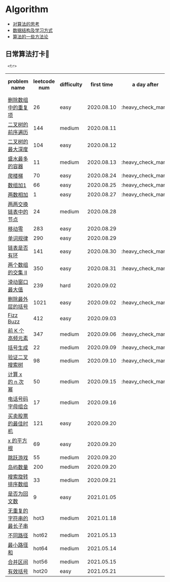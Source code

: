 # Algorithm
* [对算法的思考](https://github.com/islongfei/Algorithm/blob/master/thinking.md)    
* [数据结构及学习方式](https://github.com/islongfei/Algorithm/blob/master/summary/data-structure.md) 
* [算法的一些方法论](https://github.com/islongfei/Algorithm/blob/master/summary/methodology.md)  

## 日常算法打卡:pencil:

<table >
  <tr>
    <th>problem name</th>
    <th>leetcode num</th>
    <th>difficulty</th>
    <th>first time</th>
    <th>a day after</th>
    <th>a week after</th>
    <th>before ms</th>
  </tr>
  
  <tr>
    <td> <a href="https://github.com/islongfei/Algorithm/blob/master/src/com/longfei/easy/RemoveDuplicates26.java">删除数组中的重复项</a> </td>
    <td>26</td>
    <td>easy</td>
    <td>2020.08.10</td>
    <td>:heavy_check_mark:</td>
    <td>1118</td>
    <td></td>
  </tr>  
  
   <tr>
    <td> <a href="https://github.com/islongfei/Algorithm/blob/master/src/com/longfei/medium/PreorderTraversal144.java">二叉树的前序遍历</a> </td>
    <td>144</td>
    <td>medium</td>
    <td>2020.08.11</td>
    <td></td>
    <td></td>
    <td></td>
  </tr>
  
  <tr>
    <td> <a href="https://github.com/islongfei/Algorithm/blob/master/src/com/longfei/easy/MaxBinaryTreeDepth104.java">二叉树的最大深度 </a> </td>
    <td>104</td>
    <td>easy</td>
    <td>2020.08.12</td>
    <td></td>
    <td></td>
    <td></td>
  </tr>
  
  <tr>
    <td> <a href="https://github.com/islongfei/Algorithm/blob/master/src/com/longfei/medium/MaxArea11.java">盛水最多的容器 </a> </td>
    <td>11</td>
    <td>medium</td>
    <td>2020.08.13</td>
    <td>:heavy_check_mark:</td>
    <td></td>
    <td></td>
  </tr>
  
  
   <tr>
    <td> <a href="https://github.com/islongfei/Algorithm/blob/master/src/com/longfei/easy/ClimbStairs70.java">爬楼梯 </a> </td>
    <td>70</td>
    <td>easy</td>
    <td>2020.08.24</td>
    <td>:heavy_check_mark:</td>
    <td></td>
    <td></td>
  </tr>  
  
   <tr>
    <td> <a href="https://github.com/islongfei/Algorithm/blob/master/src/com/longfei/easy/PlusOne66.java">数组加1 </a> </td>
    <td>66</td>
    <td>easy</td>
    <td>2020.08.25</td>
    <td>:heavy_check_mark:</td>
    <td></td>
    <td></td>
  </tr>  
  
   <tr>
    <td> <a href="https://github.com/islongfei/Algorithm/blob/master/src/com/longfei/easy/TwoSum1.java">两数相加 </a> </td>
    <td>1</td>
    <td>easy</td>
    <td>2020.08.27</td>
    <td>:heavy_check_mark:</td>
    <td></td>
    <td></td>
  </tr>
  
   <tr>
    <td> <a href="https://github.com/islongfei/Algorithm/blob/master/src/com/longfei/medium/SwapPairs24.java">两两交换链表中的节点 </a> </td>
    <td>24</td>
    <td>medium</td>
    <td>2020.08.28</td>
    <td></td>
    <td></td>
    <td></td>
  </tr>
  
   <tr>
    <td> <a href="https://github.com/islongfei/Algorithm/blob/master/src/com/longfei/easy/MoveZeroes283.java">移动零 </a> </td>
    <td>283</td>
    <td>easy</td>
    <td>2020.08.29</td>
    <td></td>
    <td></td>
    <td></td>
  </tr> 
  
  <tr>
    <td> <a href="https://github.com/islongfei/Algorithm/blob/master/src/com/longfei/easy/WordPattern290.java">单词规律 </a> </td>
    <td>290</td>
    <td>easy</td>
    <td>2020.08.29</td>
    <td></td>
    <td></td>
    <td></td>
  </tr>  
  
  <tr>
    <td> <a href="https://github.com/islongfei/Algorithm/blob/master/src/com/longfei/easy/LinkedListHasCycle141.java">链表是否有环 </a> </td>
    <td>141</td>
    <td>easy</td>
    <td>2020.08.30</td>
    <td>:heavy_check_mark:</td>
    <td></td>
    <td></td>
  </tr>  

  <tr>
    <td> <a href="https://github.com/islongfei/Algorithm/blob/master/src/com/longfei/easy/Intersect350.java">两个数组的交集 II </a> </td>
    <td>350</td>
    <td>easy</td>
    <td>2020.08.31</td>
    <td>:heavy_check_mark:</td>
    <td></td>
    <td></td>
  </tr>  
  
   <tr>
    <td> <a href="https://github.com/islongfei/Algorithm/blob/master/src/com/longfei/hard/MaxSlidingWindow239.java">滑动窗口最大值</a> </td>
    <td>239</td>
    <td>hard</td>
    <td>2020.09.02</td>
    <td></td>
    <td></td>
    <td></td>
  </tr>  
  
   <tr>
    <td> <a href="https://github.com/islongfei/Algorithm/blob/master/src/com/longfei/easy/RemoveOuterParentheses1021.java">删除最外层的括号 </a> </td>
    <td>1021</td>
    <td>easy</td>
    <td>2020.09.02</td>
    <td>:heavy_check_mark:</td>
    <td></td>
    <td></td>
  </tr>  
  
  <tr>
    <td> <a href="https://github.com/islongfei/Algorithm/blob/master/src/com/longfei/easy/FizzBuzz412.java">Fizz Buzz </a> </td>
    <td>412</td>
    <td>easy</td>
    <td>2020.09.03</td>
    <td></td>
    <td></td>
    <td></td>
  </tr>  
  
   <tr>
    <td> <a href="https://github.com/islongfei/Algorithm/blob/master/src/com/longfei/medium/TopKFrequent347.java">前 K 个高频元素</a> </td>
    <td>347</td>
    <td>medium</td>
    <td>2020.09.06</td>
    <td>:heavy_check_mark:</td>
    <td></td>
    <td></td>
  </tr>

  <tr>
    <td> <a href="https://github.com/islongfei/Algorithm/blob/master/src/com/longfei/medium/GenerateParenthesis22.java">括号生成</a> </td>
    <td>22</td>
    <td>medium</td>
    <td>2020.09.09</td>
    <td>:heavy_check_mark:</td>
    <td></td>
    <td></td>
  </tr>  
  
   <tr>
    <td> <a href="https://github.com/islongfei/Algorithm/blob/master/src/com/longfei/medium/IsValidBST98.java">验证二叉搜索树</a> </td>
    <td>98</td>
    <td>medium</td>
    <td>2020.09.10</td>
    <td>:heavy_check_mark:</td>
    <td></td>
    <td></td>
  </tr>  
  
   <tr>
    <td> <a href="https://github.com/islongfei/Algorithm/blob/master/src/com/longfei/medium/MyPow50.java">计算 x 的 n 次幂</a> </td>
    <td>50</td>
    <td>medium</td>
    <td>2020.09.15</td>
    <td>:heavy_check_mark:</td>
    <td></td>
    <td></td>
  </tr>
  
   <tr>
    <td> <a href="https://github.com/islongfei/Algorithm/blob/master/src/com/longfei/medium/LetterCombinations17.java">电话号码字母组合</a> </td>
    <td>17</td>
    <td>medium</td>
    <td>2020.09.16</td>
    <td></td>
    <td></td>
    <td></td>
  </tr>  
  
   <tr>
    <td> <a href="https://github.com/islongfei/Algorithm/blob/master/src/com/longfei/easy/MaxProfit121.java">买卖股票的最佳时机</a> </td>
    <td>121</td>
    <td>easy</td>
    <td>2020.09.20</td>
    <td></td>
    <td></td>
    <td></td>
  </tr>
  
  
   <tr>
    <td> <a href="https://github.com/islongfei/Algorithm/blob/master/src/com/longfei/easy/MySqrt69.java">x 的平方根</a> </td>
    <td>69</td>
    <td>easy</td>
    <td>2020.09.20</td>
    <td></td>
    <td></td>
    <td></td>
  </tr>
  
  
     <tr>
  <td> <a href="https://github.com/islongfei/Algorithm/blob/master/src/com/longfei/medium/CanJump55.java">跳跃游戏</a> </td>
    <td>55</td>
    <td>medium</td>
    <td>2020.09.20</td>
    <td></td>
    <td></td>
    <td></td>
  </tr>
  
  
   <tr>
    <td> <a href="https://github.com/islongfei/Algorithm/blob/master/src/com/longfei/medium/NumIslands200.java">岛屿数量</a> </td>
    <td>200</td>
    <td>medium</td>
    <td>2020.09.20</td>
    <td></td>
    <td></td>
    <td></td>
  </tr>
  
   <tr>
    <td> <a href="https://github.com/islongfei/Algorithm/blob/master/src/com/longfei/medium/Search33.java">搜索旋转排序数组</a> </td>
    <td>33</td>
    <td>medium</td>
    <td>2020.09.21</td>
    <td></td>
    <td></td>
    <td></td>
  </tr>
  
  
   <tr>
    <td> <a href="https://github.com/islongfei/Algorithm/blob/master/src/com/longfei/easy/IsPalindrome9.java">是否为回文数</a> </td>
    <td>9</td>
    <td>easy</td>
    <td>2021.01.05</td>
    <td></td>
    <td></td>
    <td></td>
  </tr>  
  
   <tr>
    <td> <a href="https://github.com/islongfei/Algorithm/blob/master/src/com/longfei/medium/LengthOfLongestSubstring3.java">无重复的字符串的最长子串</a> </td>
    <td>hot3</td>
    <td>medium</td>
    <td>2021.01.18</td>
    <td></td>
    <td></td>
    <td></td>
  </tr>  
  
   <tr>
    <td> <a href="https://github.com/islongfei/Algorithm/blob/master/src/com/longfei/medium/UniquePathsHot62.java">不同路径</a> </td>
    <td>hot62</td>
    <td>medium</td>
    <td>2021.05.13</td>
    <td></td>
    <td></td>
    <td></td>
  </tr>  
  
  <tr>
    <td> <a href="https://github.com/islongfei/Algorithm/blob/master/src/com/longfei/medium/MinPathSumHot64.java">最小路径和</a> </td>
    <td>hot64</td>
    <td>medium</td>
    <td>2021.05.14</td>
    <td></td>
    <td></td>
    <td></td>
  </tr>  
  
   <tr>
    <td> <a href="https://github.com/islongfei/Algorithm/blob/master/src/com/longfei/medium/MergeHot56.java">合并区间</a> </td>
    <td>hot56</td>
    <td>medium</td>
    <td>2021.05.15</td>
    <td></td>
    <td></td>
    <td></td>
  </tr>  
  
  <tr>
    <td> <a href="https://github.com/islongfei/Algorithm/blob/master/src/com/longfei/easy/IsValidHot20.java">有效括号</a> </td>
    <td>hot20</td>
    <td>easy</td>
    <td>2021.05.21</td>
    <td></td>
    <td></td>
    <td></td>
  </tr>  
  

  
  



</table>  



